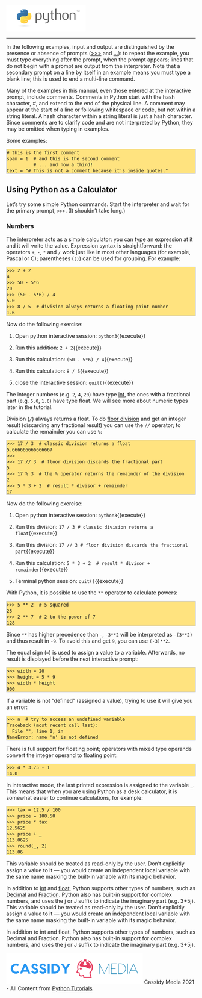 
![Python logo](./assets/python-logo.png)
___
In the following examples, input and output are distinguished by the presence or absence of prompts ([>>>](https://docs.python.org/3.8/glossary.html#term-0) and […](https://docs.python.org/3.8/glossary.html#term-1)): to repeat the example, you must type everything after the prompt, when the prompt appears; lines that do not begin with a prompt are output from the interpreter. Note that a secondary prompt on a line by itself in an example means you must type a blank line; this is used to end a multi-line command.

Many of the examples in this manual, even those entered at the interactive prompt, include comments. Comments in Python start with the hash character, #, and extend to the end of the physical line. A comment may appear at the start of a line or following whitespace or code, but not within a string literal. A hash character within a string literal is just a hash character. Since comments are to clarify code and are not interpreted by Python, they may be omitted when typing in examples.

Some examples:
<pre style="background-color: #FFE37F; border: 1px solid #C4C4C4;"><code class="python"># this is the first comment
spam = 1  # and this is the second comment
          # ... and now a third!
text = "# This is not a comment because it's inside quotes."</code></pre>

## Using Python as a Calculator

Let’s try some simple Python commands. Start the interpreter and wait for the primary prompt, `>>>`. (It shouldn’t take long.)

### Numbers

The interpreter acts as a simple calculator: you can type an expression at it and it will write the value. Expression syntax is straightforward: the operators `+`, `-`, `*` and `/` work just like in most other languages (for example, Pascal or C); parentheses (`()`) can be used for grouping. For example:

<pre style="background-color: #FFE37F; border: 1px solid #C4C4C4;"><code class="python">>>> 2 + 2
4
>>> 50 - 5*6
20
>>> (50 - 5*6) / 4
5.0
>>> 8 / 5  # division always returns a floating point number
1.6</code></pre>

Now do the following exercise:
1. Open python interactive session: `python3`{{execute}}

2. Run this addition: `2 + 2`{{execute}}

3. Run this calculation: `(50 - 5*6) / 4`{{execute}}

4. Run this calculation: `8 / 5`{{execute}}

5. close the interactive session: `quit()`{{execute}}

The integer numbers (e.g. `2`, `4`, `20`) have type [int](https://docs.python.org/3.8/library/functions.html#int), the ones with a fractional part (e.g. `5.0`, `1.6`) have type float. We will see more about numeric types later in the tutorial.

Division (`/`) always returns a float. To do [floor division](https://docs.python.org/3.8/glossary.html#term-floor-division) and get an integer result (discarding any fractional result) you can use the `//` operator; to calculate the remainder you can use `%`:

<pre style="background-color: #FFE37F; border: 1px solid #C4C4C4;"><code class="python">>>> 17 / 3  # classic division returns a float
5.666666666666667
>>>
>>> 17 // 3  # floor division discards the fractional part
5
>>> 17 % 3  # the % operator returns the remainder of the division
2
>>> 5 * 3 + 2  # result * divisor + remainder
17</code></pre>

Now do the following exercise:
1. Open python interactive session: `python3`{{execute}}

2. Run this division: `17 / 3 # classic division returns a float`{{execute}}

3. Run this division: `17 // 3 # floor division discards the fractional part`{{execute}}

4. Run this calculation: `5 * 3 + 2  # result * divisor + remainder`{{execute}}

5. Terminal python session: `quit()`{{execute}}

With Python, it is possible to use the `**` operator to calculate powers:

<pre style="background-color: #FFE37F; border: 1px solid #C4C4C4;"><code class="python">>>> 5 ** 2  # 5 squared
25
>>> 2 ** 7  # 2 to the power of 7
128</code></pre>

Since `**` has higher precedence than `-`, `-3**2` will be interpreted as `-(3**2)` and thus result in `-9`. To avoid this and get `9`, you can use `(-3)**2`.

The equal sign (`=`) is used to assign a value to a variable. Afterwards, no result is displayed before the next interactive prompt:

<pre style="background-color: #FFE37F; border: 1px solid #C4C4C4;"><code class="python">&gt;&gt;&gt; width = 20
>>> height = 5 * 9
>>> width * height
900</code></pre>

If a variable is not “defined” (assigned a value), trying to use it will give you an error:

<pre style="background-color: #FFE37F; border: 1px solid #C4C4C4;"><code class="python">&gt;&gt;&gt; n  # try to access an undefined variable
Traceback (most recent call last):
  File "<stdin>", line 1, in <module>
NameError: name 'n' is not defined</code></pre>

There is full support for floating point; operators with mixed type operands convert the integer operand to floating point:

<pre style="background-color: #FFE37F; border: 1px solid #C4C4C4;"><code class="python">&gt;&gt;&gt; 4 * 3.75 - 1
14.0</code></pre>

In interactive mode, the last printed expression is assigned to the variable `_`. This means that when you are using Python as a desk calculator, it is somewhat easier to continue calculations, for example:

<pre style="background-color: #FFE37F; border: 1px solid #C4C4C4;"><code class="python">&gt;&gt;&gt; tax = 12.5 / 100
>>> price = 100.50
>>> price * tax
12.5625
>>> price + _
113.0625
>>> round(_, 2)
113.06</code></pre>

This variable should be treated as read-only by the user. Don’t explicitly assign a value to it — you would create an independent local variable with the same name masking the built-in variable with its magic behavior.

In addition to [int](https://docs.python.org/3.8/library/functions.html#int) and [float](https://docs.python.org/3.8/library/functions.html#float), Python supports other types of numbers, such as [Decimal](https://docs.python.org/3.8/library/decimal.html#decimal.Decimal) and [Fraction](https://docs.python.org/3.8/library/fractions.html#fractions.Fraction). Python also has built-in support for complex numbers, and uses the j or J suffix to indicate the imaginary part (e.g. 3+5j).
This variable should be treated as read-only by the user. Don’t explicitly assign a value to it — you would create an independent local variable with the same name masking the built-in variable with its magic behavior.

In addition to int and float, Python supports other types of numbers, such as Decimal and Fraction. Python also has built-in support for complex numbers, and uses the j or J suffix to indicate the imaginary part (e.g. 3+5j).

![CassidyMedia Logo](./assets/wallpaper_without_slogan2.png)
Cassidy Media 2021 - All Content from [Python Tutorials](https://docs.python.org/3/tutorial/index.html)